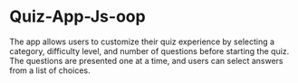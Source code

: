 # Quiz-App-Js-oop
The app allows users to customize their quiz experience by selecting a category, difficulty level, and number of questions before starting the quiz. The questions are presented one at a time, and users can select answers from a list of choices.
